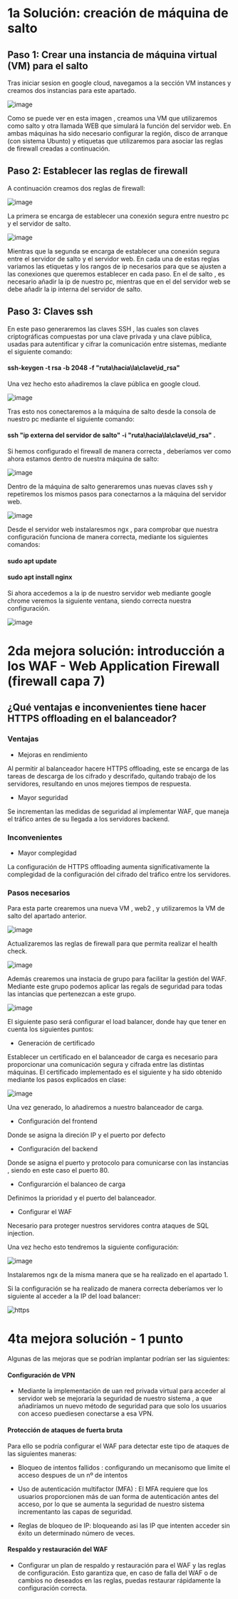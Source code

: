# 1a Solución: creación de máquina de salto 
## Paso 1: Crear una instancia de máquina virtual (VM) para el salto
Tras iniciar sesion en google cloud, navegamos a la sección VM instances y creamos dos instancias para este apartado.

![image](https://github.com/Waterclau/ASR/assets/91564866/9ff77c1e-7caa-426e-9a92-57ef91115af5)

Como se puede ver en esta imagen , creamos una VM que utilizaremos como salto y otra llamada WEB que simulará la función del servidor web. 
En ambas máquinas ha sido necesario configurar la región, disco de arranque (con sistema Ubunto) y etiquetas que utilizaremos para asociar las reglas de firewall creadas a continuación.

##  Paso 2: Establecer las reglas de firewall
A continuación creamos dos reglas de firewall:

![image](https://github.com/Waterclau/ASR/assets/91564866/b4a830f5-7b37-4e41-864e-931ba765523e)

La primera se encarga de establecer una conexión segura entre nuestro pc y el servidor de salto.

![image](https://github.com/Waterclau/ASR/assets/91564866/7de02703-4165-498c-bb2c-0c682257e60a)

Mientras que la segunda se encarga de establecer una conexión segura entre el servidor de salto y el servidor web.
En cada una de estas reglas variamos las etiquetas y los rangos de ip necesarios para que se ajusten a las conexiones que queremos establecer en cada paso. 
En el de salto , es necesario añadir la ip de nuestro pc, mientras que en el del servidor web se debe añadir la ip interna del servidor de salto.

## Paso 3: Claves ssh

En este paso generaremos las claves SSH , las cuales son claves criptográficas compuestas por una clave privada y una clave pública, usadas para autentificar y cifrar la comunicación entre sistemas, mediante el siguiente comando: 

#### ssh-keygen -t rsa -b 2048 -f "ruta\hacia\la\clave\id_rsa" 

Una vez hecho esto añadiremos la clave pública en google cloud.

![image](https://github.com/Waterclau/ASR/assets/91564866/4123d8da-a2c2-45f1-abd4-6df9fad99983)

Tras esto nos conectaremos a la máquina de salto desde la consola de nuestro pc mediante el siguiente comando: 
#### ssh "ip externa del servidor de salto" -i "ruta\hacia\la\clave\id_rsa" .
Si hemos configurado el firewall de manera correcta , deberíamos ver como ahora estamos dentro de nuestra máquina de salto: 

![image](https://github.com/Waterclau/ASR/assets/91564866/81cb7734-75fb-46c7-9146-6ef86a1ea739)

Dentro de la máquina de salto generaremos unas nuevas claves ssh y repetiremos los mismos pasos para conectarnos a la máquina del servidor web.

![image](https://github.com/Waterclau/ASR/assets/91564866/41eded52-8abe-43e1-9b96-867ce7ab0eb1)

Desde el servidor web instalaresmos ngx , para comprobar que nuestra configuración funciona de manera correcta, mediante los siguientes comandos:
#### sudo apt update
#### sudo apt install nginx

Si ahora accedemos a la ip de nuestro servidor web mediante google chrome veremos la siguiente ventana, siendo correcta nuestra configuración.

![image](https://github.com/Waterclau/ASR/assets/91564866/907750a3-c4ff-4fee-99be-1d2136d5089b)

# 2da mejora solución: introducción a los WAF - Web Application Firewall (firewall capa 7) 

## ¿Qué ventajas e inconvenientes tiene hacer HTTPS offloading en el balanceador?

### Ventajas

* Mejoras en rendimiento

Al permitir al balanceador hacere HTTPS offloading, este se encarga de las tareas de descarga de los cifrado y descrifado, quitando trabajo de los servidores, resultando en unos mejores tiempos de respuesta.

* Mayor seguridad

Se incrementan las medidas de seguridad al implementar WAF, que maneja el tráfico antes de su llegada a los servidores backend. 

### Inconvenientes 

* Mayor complegidad

La configuración de HTTPS offloading aumenta significativamente la complegidad de la configuración del cifrado del tráfico entre los servidores. 

### Pasos necesarios

Para esta parte crearemos una nueva VM , web2 , y utilizaremos la VM de salto del apartado anterior.

![image](https://github.com/Waterclau/ASR/assets/91564866/cb082db0-3370-48d0-99e2-f511bcbfe704)

Actualizaremos las reglas de firewall para que permita realizar el health check.

![image](https://github.com/Waterclau/ASR/assets/91564866/94db974e-44eb-432d-b156-3c7d9f3310f1)

Además crearemos una instacia de grupo para facilitar la gestión del WAF. Mediante este grupo podemos aplicar las regals de seguridad para todas las intancias que pertenezcan a este grupo. 

![image](https://github.com/Waterclau/ASR/assets/91564866/2c9134c0-a73b-4bc9-95a9-8fcf81b125b0)

El siguiente paso será configurar el load balancer, donde hay que tener en cuenta los siguientes puntos: 

* Generación de certificado

Establecer un certificado en el balanceador de carga es necesario para proporcionar una comunicación segura y cifrada entre las distintas máquinas. 
El certificado implementado es el siguiente y ha sido obtenido mediante los pasos explicados en clase: 

![image](https://github.com/Waterclau/ASR/assets/91564866/594380c9-2a93-4e64-91b9-72285f293f5f)

Una vez generado, lo añadiremos a nuestro balanceador de carga.

* Configuración del frontend

Donde se asigna la direción IP y el puerto por defecto

* Configuración del backend

Donde se asigna el puerto y protocolo para comunicarse con las instancias , siendo en este caso el puerto 80.

* Configurarción el balanceo de carga

Definimos la prioridad y el puerto del balanceador.

* Configurar el WAF

Necesario para proteger nuestros servidores contra ataques de SQL injection.

Una vez hecho esto tendremos la siguiente configuración: 

![image](https://github.com/Waterclau/ASR/assets/91564866/015e9b03-001d-49d6-8904-6be13a6326bc)

Instalaremos ngx de la misma manera que se ha realizado en el apartado 1. 

Si la configuración se ha realizado de manera correcta deberíamos ver lo siguiente al acceder a la IP del load balancer: 

![https](https://github.com/Waterclau/ASR/assets/91564866/1f439cbf-e04b-4a44-b172-862cac2974e4)

# 4ta mejora solución - 1 punto
Algunas de las mejoras que se podrían implantar podrían ser las siguientes: 

#### Configuración de VPN

* Mediante la implementación de uan red privada virtual para acceder al servidor web se mejoraría la seguridad de nuestro sistema , a que añadiríamos un nuevo método de seguridad para que solo los usuarios con acceso puediesen conectarse a esa VPN. 

#### Protección de ataques de fuerta bruta 

Para ello se podría configurar el WAF para detectar este tipo de ataques de las siguientes maneras: 

* Bloqueo de intentos fallidos : configurando un mecanisomo que limite el acceso despues de un nº de intentos

* Uso de autenticación multifactor (MFA) : El MFA requiere que los usuarios proporcionen más de uan forma de autenticación antes del acceso, por lo que se aumenta la seguridad de nuestro sistema incrementanto las capas de seguridad. 

* Reglas de bloqueo de IP: bloqueando asi las IP que intenten acceder sin éxito un determinado número de veces. 

#### Respaldo y restauración del WAF 

* Configurar un plan de respaldo y restauración para el WAF y las reglas de configuración. Esto garantiza que, en caso de falla del WAF o de cambios no deseados en las reglas, puedas restaurar rápidamente la configuración correcta.
